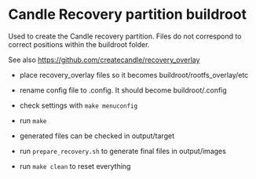 # Candle Recovery partition buildroot

Used to create the Candle recovery partition. Files do not correspond to correct positions within the buildroot folder.

See also https://github.com/createcandle/recovery_overlay

- place recovery_overlay files so it becomes buildroot/rootfs_overlay/etc
- rename config file to .config. It should become buildroot/.config


- check settings with `make menuconfig`
- run `make`


- generated files can be checked in output/target
- run `prepare_recovery.sh` to generate final files in output/images

- run `make clean` to reset everything
